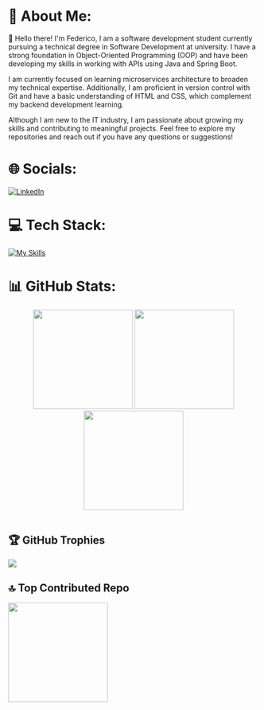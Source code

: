 # 💫 About Me:
👋 Hello there! I'm Federico, I am a software development student currently pursuing a technical degree in Software Development at university. I have a strong foundation in Object-Oriented Programming (OOP) and have been developing my skills in working with APIs using Java and Spring Boot.

I am currently focused on learning microservices architecture to broaden my technical expertise. Additionally, I am proficient in version control with Git and have a basic understanding of HTML and CSS, which complement my backend development learning.

Although I am new to the IT industry, I am passionate about growing my skills and contributing to meaningful projects. Feel free to explore my repositories and reach out if you have any questions or suggestions!
<br>

# 🌐 Socials:
[![LinkedIn](https://img.shields.io/badge/LinkedIn-%230077B5.svg?logo=linkedin&logoColor=white&style=for-the-badge)](https://www.linkedin.com/in/federicodavidsala/)
<br>

# 💻 Tech Stack:
[![My Skills](https://skillicons.dev/icons?i=java,spring,maven,idea,vscode,js,html,css,mysql,postgres,c,cpp,git,postman,windows)](https://skillicons.dev)
<br>

# 📊 GitHub Stats:
<div align=center>
  <img height=200  src="https://github-readme-stats.vercel.app/api/top-langs/?username=fededavs&theme=tokyonight&hide_border=true&include_all_commits=false&count_private=false&layout=compact"/>
  <img height=200  src="https://github-readme-stats.vercel.app/api?username=fededavs&theme=tokyonight&hide_border=true&include_all_commits=false&count_private=false"/>
  <img height=200  src="https://github-readme-streak-stats.herokuapp.com/?user=fededavs&theme=tokyonight&hide_border=true"/>
</div>
<br>

## 🏆 GitHub Trophies
![](https://github-profile-trophy.vercel.app/?username=fededavs&theme=tokyonight&no-frame=true&no-bg=false&margin-w=4)

## 🔝 Top Contributed Repo
<img height=200 src="https://github-contributor-stats.vercel.app/api?username=fededavs&limit=&theme=tokyonight&hide_border=true&combine_all_yearly_contributions=true"/>
